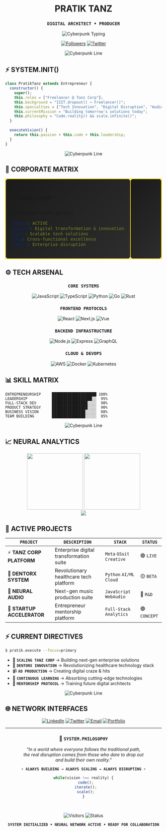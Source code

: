 <div align="center">

# PRATIK TANZ

### `DIGITAL ARCHITECT • PRODUCER`

<img src="https://readme-typing-svg.demolab.com?font=JetBrains+Mono&weight=700&size=22&duration=2500&pause=1000&color=FFD700&center=true&vCenter=true&width=700&lines=Freelancer+%40+TANZ+CORP+%7C+BUILDING+THE+FUTURE;IIIT+DROPOUT+%7C+STARTUP+FOUNDER;CODING+REALITY+%7C+ONE+ALGORITHM+AT+A+TIME" alt="Cyberpunk Typing" />

<br/>

[![Followers](https://img.shields.io/github/followers/pratiktanz?style=for-the-badge&logo=github&logoColor=FFD700&labelColor=000000&color=FFD700)](https://github.com/pratiktanz)
[![Twitter](https://img.shields.io/twitter/follow/pratiktanz?style=for-the-badge&logo=twitter&logoColor=FFD700&labelColor=000000&color=FFD700)](https://instagram.com/pratiktanz)

</div>

<div align="center">

![Cyberpunk Line](https://user-images.githubusercontent.com/73097560/115834477-dbab4500-a447-11eb-908a-139a6edaec5c.gif)

</div>

## ⚡ SYSTEM.INIT()

```javascript
class PratikTanz extends Entrepreneur {
  constructor() {
    super();
    this.roles = ["Freelancer @ Tanz Corp"];
    this.background = "IIIT.dropout() → Freelancer()";
    this.specialties = ["Tech Innovation", "Digital Disruption", "Audio Production"];
    this.currentMission = "Building tomorrow's solutions today";
    this.philosophy = "Code.reality() && scale.infinite()";
  }
  
  executeVision() {
    return this.passion + this.code + this.leadership;
  }
}
```

<div align="center">

![Cyberpunk Line](https://user-images.githubusercontent.com/73097560/115834477-dbab4500-a447-11eb-908a-139a6edaec5c.gif)

</div>

## 🏢 CORPORATE MATRIX

<table>
<tr>
<td width="50%" style="background: linear-gradient(135deg, #1a1a1a 0%, #2d2d2d 100%); border: 2px solid #FFD700; border-radius: 10px; padding: 20px;">

### ⚡ TANZ CORP
**`Freelancer`** • `2021.present`

```yaml
status: ACTIVE
mission: Digital transformation & innovation
focus: Scalable tech solutions
team: Cross-functional excellence
impact: Enterprise disruption
```

</td>
<td width="50%" style="background: linear-gradient(135deg, #1a1a1a 0%, #2d2d2d 100%); border: 2px solid #FFD700; border-radius: 10px; padding: 20px;">

</td>
</tr>
</table>

## ⚙️ TECH ARSENAL

<div align="center">

### `CORE SYSTEMS`
![JavaScript](https://img.shields.io/badge/JavaScript-000000?style=for-the-badge&logo=javascript&logoColor=FFD700&labelColor=000000)
![TypeScript](https://img.shields.io/badge/TypeScript-000000?style=for-the-badge&logo=typescript&logoColor=FFD700&labelColor=000000)
![Python](https://img.shields.io/badge/Python-000000?style=for-the-badge&logo=python&logoColor=FFD700&labelColor=000000)
![Go](https://img.shields.io/badge/Go-000000?style=for-the-badge&logo=go&logoColor=FFD700&labelColor=000000)
![Rust](https://img.shields.io/badge/Rust-000000?style=for-the-badge&logo=rust&logoColor=FFD700&labelColor=000000)

### `FRONTEND PROTOCOLS`
![React](https://img.shields.io/badge/React-000000?style=for-the-badge&logo=react&logoColor=FFD700&labelColor=000000)
![Next.js](https://img.shields.io/badge/Next.js-000000?style=for-the-badge&logo=next.js&logoColor=FFD700&labelColor=000000)
![Vue](https://img.shields.io/badge/Vue-000000?style=for-the-badge&logo=vue.js&logoColor=FFD700&labelColor=000000)

### `BACKEND INFRASTRUCTURE`
![Node.js](https://img.shields.io/badge/Node.js-000000?style=for-the-badge&logo=node.js&logoColor=FFD700&labelColor=000000)
![Express](https://img.shields.io/badge/Express-000000?style=for-the-badge&logo=express&logoColor=FFD700&labelColor=000000)
![GraphQL](https://img.shields.io/badge/GraphQL-000000?style=for-the-badge&logo=graphql&logoColor=FFD700&labelColor=000000)

### `CLOUD & DEVOPS`
![AWS](https://img.shields.io/badge/AWS-000000?style=for-the-badge&logo=amazon-aws&logoColor=FFD700&labelColor=000000)
![Docker](https://img.shields.io/badge/Docker-000000?style=for-the-badge&logo=docker&logoColor=FFD700&labelColor=000000)
![Kubernetes](https://img.shields.io/badge/Kubernetes-000000?style=for-the-badge&logo=kubernetes&logoColor=FFD700&labelColor=000000)

</div>

## 📊 SKILL MATRIX

<div align="left">

```
ENTREPRENEURSHIP     ████████████████████ 100%
LEADERSHIP           ██████████████████░░  95%
FULL-STACK DEV       ████████████████░░░░  90%
PRODUCT STRATEGY     ████████████████░░░░  90%
BUSINESS VISION      ███████████████░░░░░  88%
TEAM BUILDING        ███████████████░░░░░  85%
```

</div>

<div align="center">

![Cyberpunk Line](https://user-images.githubusercontent.com/73097560/115834477-dbab4500-a447-11eb-908a-139a6edaec5c.gif)

</div>

## 📈 NEURAL ANALYTICS

<div align="center">
  <img height="180em" src="https://github-readme-stats.vercel.app/api?username=10pratik10&show_icons=true&theme=dark&include_all_commits=true&count_private=true&hide_border=true&bg_color=000000&title_color=FFD700&text_color=FFFFFF&icon_color=FFD700&border_color=FFD700" />
  <img height="180em" src="https://github-readme-stats.vercel.app/api/top-langs/?username=10pratik10&layout=compact&langs_count=8&theme=dark&hide_border=true&bg_color=000000&title_color=FFD700&text_color=FFFFFF&border_color=FFD700" />
</div>

<div align="center">
  <img src="https://github-readme-streak-stats.herokuapp.com/?user=pratiktanz&theme=dark&hide_border=true&background=000000&stroke=FFD700&ring=FFD700&fire=FFD700&currStreakLabel=FFFFFF&sideLabels=FFD700&dates=FFFFFF&sideNums=FFFFFF&currStreakNum=FFFFFF" />
</div>

## 🎯 ACTIVE PROJECTS

<div align="center">

| `PROJECT` | `DESCRIPTION` | `STACK` | `STATUS` |
|-----------|---------------|---------|----------|
| ⚡ **TANZ CORP PLATFORM** | Enterprise digital transformation suite | `Meta` `GSuit` `Creative` | 🟢 `LIVE` |
| 🦷 **DENTORX SYSTEM** | Revolutionary healthcare tech platform | `Python` `AI/ML` `Cloud` | 🟡 `BETA` |
| 🎵 **NEURAL AUDIO** | Next-gen music production suite | `JavaScript` `WebAudio` | 🔵 `R&D` |
| 🚀 **STARTUP ACCELERATOR** | Entrepreneur mentorship platform | `Full-Stack` `Analytics` | 🟣 `CONCEPT` |

</div>

## ⚡ CURRENT DIRECTIVES

```bash
$ pratik.execute --focus=primary
```

- 🏢 **`SCALING TANZ CORP`** → Building next-gen enterprise solutions
- 🦷 **`DENTORX INNOVATION`** → Revolutionizing healthcare technology stack
- 📹 **`AD PRODUCTION`** → Creating digital craze & hits
- 🧠 **`CONTINUOUS LEARNING`** → Absorbing cutting-edge technologies
- 👥 **`MENTORSHIP PROTOCOL`** → Training future digital architects

<div align="center">

![Cyberpunk Line](https://user-images.githubusercontent.com/73097560/115834477-dbab4500-a447-11eb-908a-139a6edaec5c.gif)

</div>

## 🌐 NETWORK INTERFACES

<div align="center">

[![LinkedIn](https://img.shields.io/badge/LINKEDIN-000000?style=for-the-badge&logo=linkedin&logoColor=FFD700&labelColor=000000)](https://linkedin.com/in/pratiktanz)
[![Twitter](https://img.shields.io/badge/TWITTER-000000?style=for-the-badge&logo=twitter&logoColor=FFD700&labelColor=000000)](https://twitter.com/pratiktanz)
[![Email](https://img.shields.io/badge/NEURAL_MAIL-000000?style=for-the-badge&logo=gmail&logoColor=FFD700&labelColor=000000)](mailto:pratik@tanzcorp.com)
[![Portfolio](https://img.shields.io/badge/DIGITAL_REALM-000000?style=for-the-badge&logo=vercel&logoColor=FFD700&labelColor=000000)](https://pratiktanz.dev)

</div>

---

<div align="center">

### 💭 `SYSTEM.PHILOSOPHY`

*"In a world where everyone follows the traditional path,*  
*the real disruption comes from those who dare to drop out*  
*and build their own reality."*

**`⚡ ALWAYS BUILDING → ALWAYS SCALING → ALWAYS DISRUPTING ⚡`**

```javascript
while(vision !== reality) {
  code();
  iterate();
  scale();
}
```

<br/>

![Visitors](https://komarev.com/ghpvc/?username=pratiktanz&color=FFD700&style=for-the-badge&label=NEURAL+VISITORS&labelColor=000000)
![Status](https://img.shields.io/badge/STATUS-ONLINE-FFD700?style=for-the-badge&logo=statuspage&logoColor=000000&labelColor=000000)

</div>

<div align="center">

**`SYSTEM INITIALIZED • NEURAL NETWORK ACTIVE • READY FOR COLLABORATION`**

</div>
